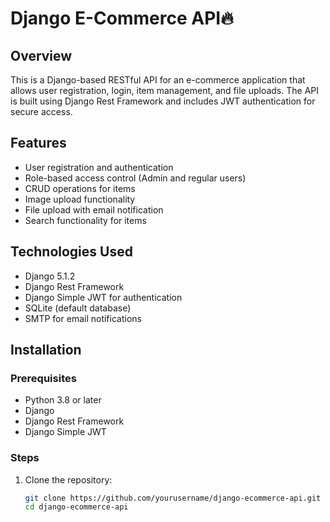 # Django E-Commerce API🔥

## Overview
This is a Django-based RESTful API for an e-commerce application that allows user registration, login, item management, and file uploads. The API is built using Django Rest Framework and includes JWT authentication for secure access.

## Features
- User registration and authentication
- Role-based access control (Admin and regular users)
- CRUD operations for items
- Image upload functionality
- File upload with email notification
- Search functionality for items

## Technologies Used
- Django 5.1.2
- Django Rest Framework
- Django Simple JWT for authentication
- SQLite (default database)
- SMTP for email notifications

## Installation

### Prerequisites
- Python 3.8 or later
- Django
- Django Rest Framework
- Django Simple JWT

### Steps
1. Clone the repository:
   ```bash
   git clone https://github.com/yourusername/django-ecommerce-api.git
   cd django-ecommerce-api
